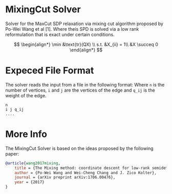 # MixingCut Solver
Solver for the MaxCut SDP relaxation via mixing cut algorithm proposed by Po-Wei Wang et al [1]. Where theis SPD is solved via a low rank reformulation that is exact under certain conditions.

$$
\begin{align*}
\min &\text{tr}(QX) \\
s.t. &X_{ii} = 1\\
&X \succeq 0
\end{align*}
$$
# Expeced File Format
The solver reads the input from a file in the following format: Where `n` is the number of vertices, `i` and `j` are the vertices of the edge and `q_ij` is the weight of the edge.

```
n 
i j q_ij
....
```

# More Info 

The MixingCut Solver is based on the ideas proposed by the following paper:

```bibtex
@article{wang2017mixing,
	title = {The Mixing method: coordinate descent for low-rank semidefinite programming},
	author = {Po-Wei Wang and Wei-Cheng Chang and J. Zico Kolter},
	journal = {arXiv preprint arXiv:1706.00476},
	year = {2017}
}
```
